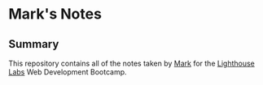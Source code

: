 # Mark's Notes


## Summary

This repository contains all of the notes taken by [Mark](https://github.com/digital-bacon) for the [Lighthouse Labs](https://www.lighthouselabs.ca/) Web Development Bootcamp.
